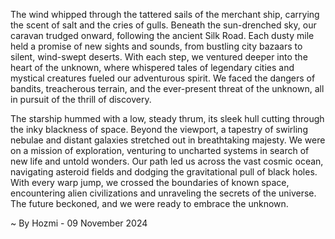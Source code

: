 
The wind whipped through the tattered sails of the merchant ship, carrying the scent of salt and the cries of gulls.  Beneath the sun-drenched sky, our caravan trudged onward, following the ancient Silk Road.  Each dusty mile held a promise of new sights and sounds, from bustling city bazaars to silent, wind-swept deserts.  With each step, we ventured deeper into the heart of the unknown, where whispered tales of legendary cities and mystical creatures fueled our adventurous spirit.  We faced the dangers of bandits, treacherous terrain, and the ever-present threat of the unknown, all in pursuit of the thrill of discovery.

The starship hummed with a low, steady thrum, its sleek hull cutting through the inky blackness of space.  Beyond the viewport, a tapestry of swirling nebulae and distant galaxies stretched out in breathtaking majesty.  We were on a mission of exploration, venturing to uncharted systems in search of new life and untold wonders.  Our path led us across the vast cosmic ocean, navigating asteroid fields and dodging the gravitational pull of black holes.  With every warp jump, we crossed the boundaries of known space, encountering alien civilizations and unraveling the secrets of the universe.  The future beckoned, and we were ready to embrace the unknown. 

~ By Hozmi - 09 November 2024
